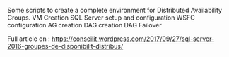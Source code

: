 Some scripts to create a complete environment for Distributed Availability Groups.
  VM Creation
  SQL Server setup and configuration
  WSFC configuration
  AG creation
  DAG creation
  DAG Failover
  
Full article on : 
https://conseilit.wordpress.com/2017/09/27/sql-server-2016-groupes-de-disponibilit-distribus/
